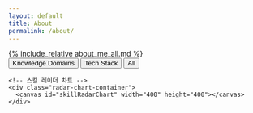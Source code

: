 ```yaml
---
layout: default
title: About
permalink: /about/
---
```


<div class="about-page">
  <div class="about-content">
    {% include_relative about_me_all.md %}
  </div>

  <!-- 탭 네비게이션 -->
  <div class="about-tabs">
    <div class="tab-buttons">
      <button class="tab-button active" data-tab="knowledge-domains">Knowledge Domains</button>
      <button class="tab-button" data-tab="tech-stack">Tech Stack</button>
      <button class="tab-button" data-tab="all">All</button>
    </div>

    <!-- 스킬 레이더 차트 -->
    <div class="radar-chart-container">
      <canvas id="skillRadarChart" width="400" height="400"></canvas>
    </div>
  </div>
</div>

<!-- Chart.js 라이브러리 -->
<script src="https://cdn.jsdelivr.net/npm/chart.js"></script>
<!-- About 페이지 전용 JavaScript -->
<script src="{{ '/assets/js/about-page.js' | relative_url }}" defer></script>
